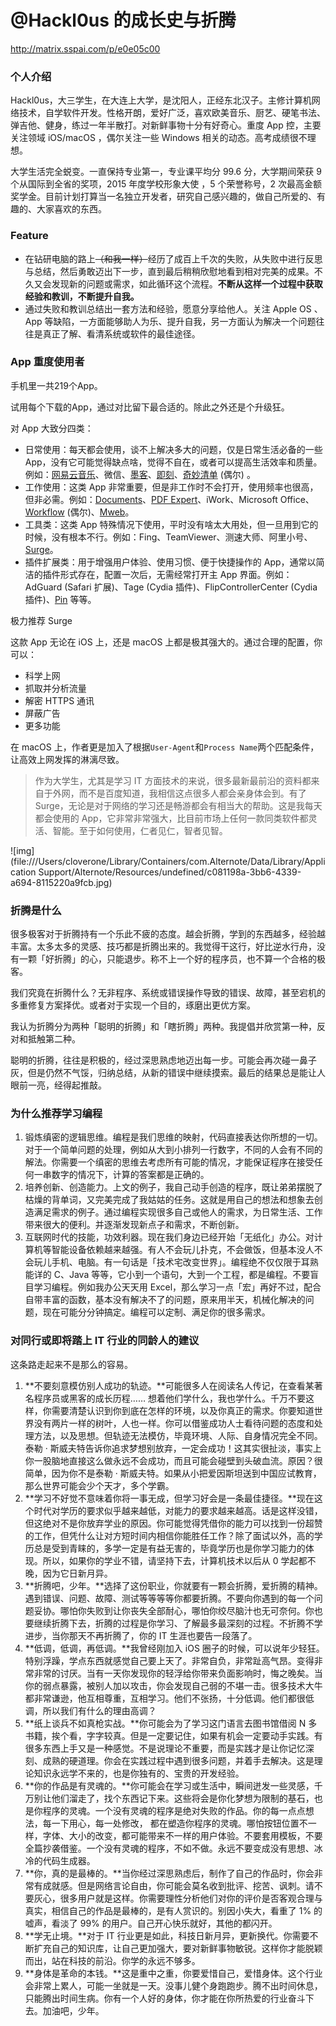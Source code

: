 # @Hackl0us 的成长史与折腾

http://matrix.sspai.com/p/e0e05c00

### 个人介绍

Hackl0us，大三学生，在大连上大学，是沈阳人，正经东北汉子。主修计算机网络技术，自学软件开发。性格开朗，爱好广泛，喜欢欧美音乐、厨艺、硬笔书法、弹吉他、健身，练过一年半散打。对新鲜事物十分有好奇心。重度 App 控，主要关注领域 iOS/macOS ，偶尔关注一些 Windows 相关的动态。高考成绩很不理想。

大学生活完全蜕变。一直保持专业第一，专业课平均分 99.6 分，大学期间荣获 9 个从国际到全省的奖项，2015 年度学校形象大使 ，5 个荣誉称号，2 次最高金额奖学金。目前计划打算当一名独立开发者，研究自己感兴趣的，做自己所爱的、有趣的、大家喜欢的东西。

### Feature

- 在钻研电脑的路上~~（和我一样）~~经历了成百上千次的失败，从失败中进行反思与总结，然后勇敢迈出下一步，直到最后稍稍欣慰地看到相对完美的成果。不久又会发现新的问题或需求，如此循环这个流程。**不断从这样一个过程中获取经验和教训，不断提升自我。**
- 通过失败和教训总结出一套方法和经验，愿意分享给他人。关注 Apple OS 、App 等缺陷，一方面能够助人为乐、提升自我，另一方面认为解决一个问题往往是真正了解、看清系统或软件的最佳途径。

### App 重度使用者

手机里一共219个App。

试用每个下载的App，通过对比留下最合适的。除此之外还是个升级狂。

对 App 大致分四类：

- 日常使用：每天都会使用，谈不上解决多大的问题，仅是日常生活必备的一些 App，没有它可能觉得缺点啥，觉得不自在，或者可以提高生活效率和质量。例如：[网易云音乐](http://sspai.me/tag/%E7%BD%91%E6%98%93%E4%BA%91%E9%9F%B3%E4%B9%90)、微信、[墨客](http://sspai.me/tag/%E5%A2%A8%E5%AE%A2)、[即刻](http://sspai.me/tag/%E5%8D%B3%E5%88%BB)、[奇妙清单](http://sspai.me/tag/%E5%A5%87%E5%A6%99%E6%B8%85%E5%8D%95) (偶尔) 。
- 工作使用：这类 App 非常重要，但是非工作时不会打开，使用频率也很高，但非必需。例如：[Documents](http://sspai.me/tag/Documents)、[PDF Expert](http://sspai.me/tag/PDF%20Expert)、iWork、Microsoft Office、[Workflow](http://sspai.me/tag/Workflow) (偶尔)、[Mweb](http://sspai.me/tag/Mweb)。
- 工具类：这类 App 特殊情况下使用，平时没有啥太大用处，但一旦用到它的时候，没有根本不行。例如：Fing、TeamViewer、测速大师、阿里小号、[Surge](http://sspai.me/tag/surge)。
- 插件扩展类：用于增强用户体验、使用习惯、便于快捷操作的 App，通常以简洁的插件形式存在，配置一次后，无需经常打开主 App 界面。例如：AdGuard (Safari 扩展)、Tage (Cydia 插件)、FlipControllerCenter (Cydia 插件)、[Pin](http://sspai.me/pin) 等等。

极力推荐 Surge 

这款 App 无论在 iOS 上，还是 macOS 上都是极其强大的。通过合理的配置，你可以：

- 科学上网
- 抓取并分析流量
- 解密 HTTPS 通讯
- 屏蔽广告
- 更多功能

在 macOS 上，作者更是加入了根据`User-Agent`和`Process Name`两个匹配条件，让高效上网发挥的淋漓尽致。

> 作为大学生，尤其是学习 IT 方面技术的来说，很多最新最前沿的资料都来自于外网，而不是百度知道，我相信这点很多人都会亲身体会到。有了 Surge，无论是对于网络的学习还是畅游都会有相当大的帮助。这是我每天都会使用的 App，它非常非常强大，比目前市场上任何一款同类软件都灵活、智能。至于如何使用，仁者见仁，智者见智。

![img](file:///Users/cloverone/Library/Containers/com.Alternote/Data/Library/Application Support/Alternote/Resources/undefined/c081198a-3bb6-4339-a694-8115220a9fcb.jpg)

### 折腾是什么

很多极客对于折腾持有一个乐此不疲的态度。越会折腾，学到的东西越多，经验越丰富。太多太多的灵感、技巧都是折腾出来的。我觉得干这行，好比逆水行舟，没有一颗「好折腾」的心，只能退步。称不上一个好的程序员，也不算一个合格的极客。

我们究竟在折腾什么？无非程序、系统或错误操作导致的错误、故障，甚至宕机的多重修复方案择优。或者对于实现一个目的，琢磨出更优方案。

我认为折腾分为两种「聪明的折腾」和「瞎折腾」两种。我提倡并欣赏第一种，反对和抵触第二种。

聪明的折腾，往往是积极的，经过深思熟虑地迈出每一步。可能会再次碰一鼻子灰，但是仍然不气馁，归纳总结，从新的错误中继续摸索。最后的结果总是能让人眼前一亮，经得起推敲。

### 为什么推荐学习编程

1. 锻炼缜密的逻辑思维。编程是我们思维的映射，代码直接表达你所想的一切。对于一个简单问题的处理，例如从大到小排列一行数字，不同的人会有不同的解法。你需要一个缜密的思维去考虑所有可能的情况，才能保证程序在接受任何一串数字的情况下，计算的答案都是正确的。
2. 培养创新、创造能力。上文的例子，我自己动手创造的程序，既让弟弟摆脱了枯燥的背单词，又完美完成了我姑姑的任务。这就是用自己的想法和想象去创造满足需求的例子。通过编程实现很多自己或他人的需求，为日常生活、工作带来很大的便利。并逐渐发现新点子和需求，不断创新。
3. 互联网时代的技能，功效利器。现在我们身边已经开始「无纸化」办公。对计算机等智能设备依赖越来越强。有人不会玩儿扑克，不会做饭，但基本没人不会玩儿手机、电脑。有一句话是「技术宅改变世界」。编程绝不仅仅限于耳熟能详的 C、Java 等等，它小到一个语句，大到一个工程，都是编程。不要盲目学习编程。例如我办公天天用 Excel，那么学习一点「宏」再好不过，配合自带丰富的函数，基本没有解决不了的问题，原来用半天，机械化解决的问题，现在可能分分钟搞定。编程可以定制、满足你的很多需求。

### 对同行或即将踏上 IT 行业的同龄人的建议

这条路走起来不是那么的容易。

1. **不要刻意模仿别人成功的轨迹。**可能很多人在阅读名人传记，在查看某著名程序员或黑客的成长历程…… 想着他们学什么，我也学什么。千万不要这样，你需要清楚认识到你到底在怎样的环境，以及你真正的需求。你要知道世界没有两片一样的树叶，人也一样。你可以借鉴成功人士看待问题的态度和处理方法，以及思想。但轨迹无法模仿，毕竟环境、人际、自身情况完全不同。泰勒 · 斯威夫特告诉你追求梦想别放弃，一定会成功！这其实很扯淡，事实上你一股脑地直接这么做永远不会成功，而且可能会碰壁到头破血流。原因？很简单，因为你不是泰勒 · 斯威夫特。如果从小把爱因斯坦送到中国应试教育，那么世界可能会少个天才，多个学霸。
2. **学习不好觉不意味着你将一事无成，但学习好会是一条最佳捷径。**现在这个时代对学历的要求似乎越来越低，对能力的要求越来越高。话是这样没错，但这绝对不是你放弃学业的原因。你可能觉得凭借你的能力可以找到一份超赞的工作，但凭什么让对方短时间内相信你能胜任工作？除了面试以外，高的学历总是受到青睐的，多学一定是有益无害的，毕竟学历也是你学习能力的体现。所以，如果你的学业不错，请坚持下去，计算机技术以后从 0 学起都不晚，因为它日新月异。
3. **折腾吧，少年。**选择了这份职业，你就要有一颗会折腾，爱折腾的精神。遇到错误、问题、故障、测试等等等等你都要折腾。不要向你遇到的每一个问题妥协。哪怕你失败到让你丧失全部耐心，哪怕你绞尽脑汁也无可奈何。你也要继续折腾下去，折腾的过程是你学习、了解最多最深刻的过程。不折腾不学进步，当你那天不再折腾了，你的 IT 生涯也要告一段落了。
4. **低调，低调，再低调。**我曾经刚加入 iOS 圈子的时候，可以说年少轻狂。特别浮躁，学点东西就感觉自己要上天了。非常自负，非常趾高气昂。变得非常非常的讨厌。当有一天你发现你的轻浮给你带来负面影响时，悔之晚矣。当你的弱点暴露，被别人加以攻击，你会发现自己弱的不堪一击。很多技术大牛都非常谦逊，他互相尊重，互相学习。他们不张扬，十分低调。他们都很低调，所以我们有什么的理由高调？
5. **纸上谈兵不如真枪实战。**你可能会为了学习这门语言去图书馆借阅 N 多书籍，挨个看，字字较真。但是一定要记住，如果有机会一定要动手实践。有很多东西上手又是一种感觉。不是说理论不重要，而是实践才是让你记忆深刻、成熟的硬道理。你会在实践过程中遇到很多问题，并着手去解决。这是理论知识永远学不来的，也是你独有的、宝贵的开发经验。
6. **你的作品是有灵魂的。**你可能会在学习或生活中，瞬间迸发一些灵感，千万别让他们溜走了，找个东西记下来。这些将会是你化梦想为限制的基石，也是你程序的灵魂。一个没有灵魂的程序是绝对失败的作品。你的每一点点想法，每一下用心，每一处修改， 都在塑造你程序的灵魂。哪怕按钮位置不一样，字体、大小的改变，都可能带来不一样的用户体验。不要套用模板，不要全篇抄袭借鉴。一个没有灵魂的程序，不如不做。永远不要变成没有思想、冰冷的代码生成器。
7. **你，真的是最棒的。**当你经过深思熟虑后，制作了自己的作品时，你会非常有成就感。但是网络言论自由，你可能会莫名收到批评、挖苦、讽刺。请不要灰心，很多用户就是这样。你需要理性分析他们对你的评价是否客观合理与真实，相信自己的作品是最棒的，是有人赏识的。别因小失大，看重了 1% 的嘘声，看淡了 99% 的用户。自己开心快乐就好，其他的都闪开。
8. **学无止境。**对于 IT 行业更是如此，科技日新月异，更新换代。你需要不断扩充自己的知识库，让自己更加强大，要对新鲜事物敏锐。这样你才能脱颖而出，站在科技的前沿。你学的永远不够多。
9. **身体是革命的本钱。**这是重中之重，你要爱惜自己，爱惜身体。这个行业会非常上累人，可能一坐就是一天。没事儿健个身跑跑步。腾不出时间休息，只能腾出时间生病。你有一个人好的身体，你才能在你所热爱的行业奋斗下去。加油吧，少年。